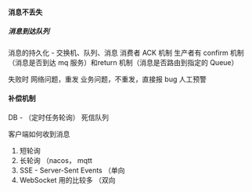 



#### 消息不丢失

##### 消息到达队列

消息的持久化 - 交换机、队列、消息
消费者 ACK 机制
生产者有 confirm 机制（消息是否到达 mq 服务）和return 机制（消息是否路由到指定的 Queue）

失败时
网络问题，重发
业务问题，不重发，直接报 bug 人工预警

#### 补偿机制

DB - （定时任务轮询）
死信队列

客户端如何收到消息
1) 短轮询
2) 长轮询 （nacos， mqtt
3) SSE - Server-Sent Events （单向
4) WebSocket 用的比较多 （双向

